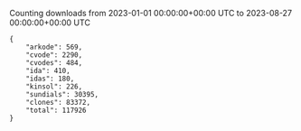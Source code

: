 
Counting downloads from 2023-01-01 00:00:00+00:00 UTC to 2023-08-27 00:00:00+00:00 UTC

```
{
    "arkode": 569,
    "cvode": 2290,
    "cvodes": 484,
    "ida": 410,
    "idas": 180,
    "kinsol": 226,
    "sundials": 30395,
    "clones": 83372,
    "total": 117926
}
```
